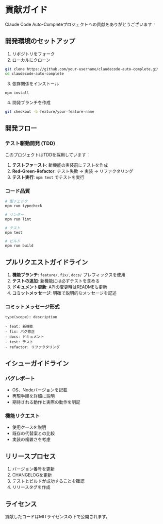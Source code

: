 # 貢献ガイド

Claude Code Auto-Completeプロジェクトへの貢献をありがとうございます！

## 開発環境のセットアップ

1. リポジトリをフォーク
2. ローカルにクローン
```bash
git clone https://github.com/your-username/claudecode-auto-complete.git
cd claudecode-auto-complete
```

3. 依存関係をインストール
```bash
npm install
```

4. 開発ブランチを作成
```bash
git checkout -b feature/your-feature-name
```

## 開発フロー

### テスト駆動開発 (TDD)

このプロジェクトはTDDを採用しています：

1. **テストファースト**: 新機能の実装前にテストを作成
2. **Red-Green-Refactor**: テスト失敗 → 実装 → リファクタリング
3. **テスト実行**: `npm test` でテストを実行

### コード品質

```bash
# 型チェック
npm run typecheck

# リンター
npm run lint

# テスト
npm test

# ビルド
npm run build
```

## プルリクエストガイドライン

1. **機能ブランチ**: `feature/`, `fix/`, `docs/` プレフィックスを使用
2. **テストの追加**: 新機能には必ずテストを含める
3. **ドキュメント更新**: APIの変更時はREADMEも更新
4. **コミットメッセージ**: 明確で説明的なメッセージを記述

### コミットメッセージ形式

```
type(scope): description

- feat: 新機能
- fix: バグ修正  
- docs: ドキュメント
- test: テスト
- refactor: リファクタリング
```

## イシューガイドライン

### バグレポート

- OS、Nodeバージョンを記載
- 再現手順を詳細に説明
- 期待される動作と実際の動作を明記

### 機能リクエスト

- 使用ケースを説明
- 既存の代替案との比較
- 実装の複雑さを考慮

## リリースプロセス

1. バージョン番号を更新
2. CHANGELOGを更新
3. テストとビルドが成功することを確認
4. リリースタグを作成

## ライセンス

貢献したコードはMITライセンスの下で公開されます。